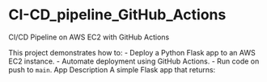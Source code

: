 # CI-CD_pipeline_GitHub_Actions

CI/CD Pipeline on AWS EC2 with GitHub Actions

This project demonstrates how to: - Deploy a Python Flask app to an AWS EC2 instance. - Automate deployment using GitHub Actions. - Run code on push to `main`. 
App Description A simple Flask app that returns:
